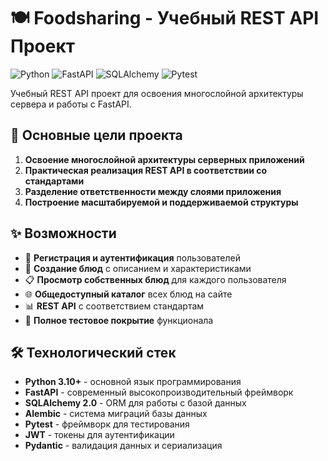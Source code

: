 # 🍽️ Foodsharing - Учебный REST API Проект

![Python](https://img.shields.io/badge/Python-3.10%2B-blue)
![FastAPI](https://img.shields.io/badge/FastAPI-0.100%2B-green)
![SQLAlchemy](https://img.shields.io/badge/SQLAlchemy-2.0%2B-lightgrey)
![Pytest](https://img.shields.io/badge/Pytest-7.0%2B-yellow)

Учебный REST API проект для освоения многослойной архитектуры сервера и работы с FastAPI.

## 🎯 Основные цели проекта

1. **Освоение многослойной архитектуры серверных приложений**
2. **Практическая реализация REST API в соответствии со стандартами**
3. **Разделение ответственности между слоями приложения**
4. **Построение масштабируемой и поддерживаемой структуры**

## ✨ Возможности

- 🔐 **Регистрация и аутентификация** пользователей
- 🍕 **Создание блюд** с описанием и характеристиками
- 📋 **Просмотр собственных блюд** для каждого пользователя
- 🌐 **Общедоступный каталог** всех блюд на сайте
- 📊 **REST API** с соответствием стандартам
- 🧪 **Полное тестовое покрытие** функционала

## 🛠️ Технологический стек

- **Python 3.10+** - основной язык программирования
- **FastAPI** - современный высокопроизводительный фреймворк
- **SQLAlchemy 2.0** - ORM для работы с базой данных
- **Alembic** - система миграций базы данных
- **Pytest** - фреймворк для тестирования
- **JWT** - токены для аутентификации
- **Pydantic** - валидация данных и сериализация

